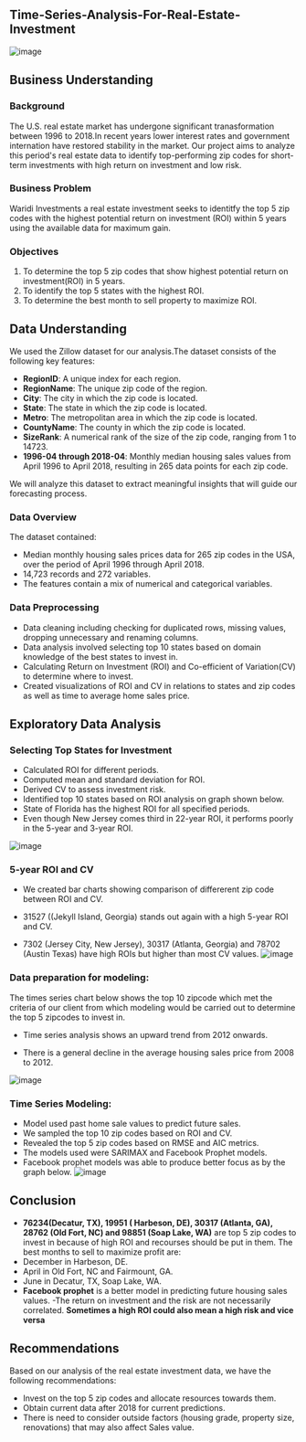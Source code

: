 ## Time-Series-Analysis-For-Real-Estate-Investment

![image](https://github.com/Karapia3/Time-Series-Analysis-for-Zillow-Real-Estate-Price-Prediction/assets/128484473/81007611-e32a-4612-840c-1aa00a3836dc)

## Business Understanding <a name="business-understanding"></a>

### Background <a name="background"></a>
The U.S. real estate market has undergone significant tranasformation between 1996 to 2018.In recent years lower interest rates and government internation have restored stability in the market. Our project aims to analyze this period's real estate data to identify top-performing zip codes for short-term investments with high return on investment and low risk.

### Business Problem <a name="problem-statement"></a>
Waridi Investments a real estate investment seeks to identitfy the top 5 zip codes with the highest potential return on investment (ROI) within 5 years using the available data for maximum gain.

### Objectives <a name="objectives"></a>
1. To determine the top 5 zip codes that show highest potential return on investment(ROI) in 5 years.
2. To identify the top 5 states with the highest ROI.
3. To determine the best month to sell property to maximize ROI.

## Data Understanding <a name="data-understanding"></a>

We used the Zillow dataset for our analysis.The dataset consists of the following key features:

- **RegionID**: A unique index for each region.
- **RegionName**: The unique zip code of the region.
- **City**: The city in which the zip code is located.
- **State**: The state in which the zip code is located.
- **Metro**: The metropolitan area in which the zip code is located.
- **CountyName**: The county in which the zip code is located.
- **SizeRank**: A numerical rank of the size of the zip code, ranging from 1 to 14723.
- **1996-04 through 2018-04**: Monthly median housing sales values from April 1996 to April 2018, resulting in 265 data points for each zip code.

We will analyze this dataset to extract meaningful insights that will guide our forecasting process.

### Data Overview <a name="data-overview"></a>
The dataset contained:
- Median monthly housing sales prices data for 265 zip codes in the USA, 
  over the period of April 1996 through April 2018.
- 14,723 records and 272 variables. 
- The features contain a mix of numerical and categorical variables. 


### Data Preprocessing <a name="data-preprocessing"></a>
- Data cleaning including checking for duplicated rows,  missing values, dropping unnecessary and renaming columns.
- Data analysis involved selecting top 10 states based on domain knowledge of the best states to invest in.
- Calculating Return on Investment (ROI) and Co-efficient of       Variation(CV) to determine where to invest.
- Created visualizations of ROI and CV in relations to states and zip codes as well as time to average home sales price.


## Exploratory Data Analysis <a name="exploratory-data-analysis"></a>

### Selecting Top States for Investment <a name="selecting-top-states-for-investment"></a>
- Calculated ROI for different periods.
- Computed mean and standard deviation for ROI.
- Derived CV to assess investment risk.
- Identified top 10 states based on ROI analysis on graph shown below.
- State of Florida has the highest ROI for all specified periods.
- Even though New Jersey comes third in 22-year ROI, it performs poorly in the 5-year and 3-year ROI.

![image](https://github.com/Karapia3/Time-Series-Analysis-for-Zillow-Real-Estate-Price-Prediction/assets/128484473/89bfa18b-4616-4931-aa2f-25a622dc3ec2)


### 5-year ROI and CV <a name="visualizing-roi-and-cv"></a>
- We created bar charts showing comparison of differerent zip code between ROI and CV.
- 31527 ((Jekyll Island, Georgia) stands out again with a high 5-year ROI and CV.

- 7302 (Jersey City, New Jersey), 30317 (Atlanta, Georgia) and 78702 (Austin Texas) have high ROIs but higher than most CV values.
![image](https://github.com/Karapia3/Time-Series-Analysis-for-Zillow-Real-Estate-Price-Prediction/assets/128484473/edafbe43-7e36-490a-a651-d60cbd828063)



### Data preparation for modeling:
The times series chart below shows the top 10 zipcode which met the criteria of our client from which modeling would be carried out to determine the top 5 zipcodes to invest in. 

- Time series analysis shows an upward trend from 2012  onwards. 

- There is a general decline in the average housing sales price from 2008 to 2012.
  
![image](https://github.com/Karapia3/Time-Series-Analysis-for-Zillow-Real-Estate-Price-Prediction/assets/128484473/182cf373-cadd-44b1-8c20-2705bd65007c)


### Time Series Modeling:
- Model used past home sale values to predict future sales.
- We sampled the top 10 zip codes based on ROI and CV.
- Revealed the top 5 zip codes based on RMSE and AIC metrics.
- The models used were SARIMAX and Facebook Prophet models.
- Facebook prophet models was able to produce better focus as by the graph below.
![image](https://github.com/Karapia3/Time-Series-Analysis-for-Zillow-Real-Estate-Price-Prediction/assets/128484473/144a41c1-2d79-436b-aa5d-b87dd4117f66)



## Conclusion <a name="conclusion"></a>
- **76234(Decatur, TX), 19951 ( Harbeson, DE), 30317 (Atlanta, GA), 28762 (Old Fort, NC)  and 98851 (Soap Lake, WA)**  are top 5 zip codes to invest in because of high ROI and recourses should be put in them.
The best months to sell to maximize profit are:
- December in Harbeson, DE.   
- April in Old Fort, NC and Fairmount, GA.
- June in Decatur, TX, Soap Lake, WA.
- **Facebook prophet** is a better model in predicting future housing 
  sales values.
-The return on investment and the risk are not necessarily correlated. 
 **Sometimes a high ROI could also mean a high risk and vice versa**


## Recommendations

Based on our analysis of the real estate investment data, we have the following recommendations:

- Invest on the top 5 zip codes and allocate resources towards them.
- Obtain current data after 2018 for current predictions.
- There is need to consider outside factors (housing grade, property size, 
  renovations) that may also affect Sales value.




```python
